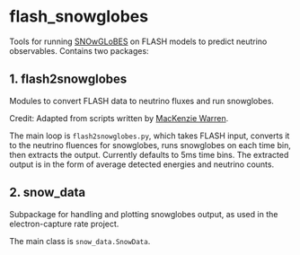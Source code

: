 # flash_snowglobes

Tools for running [SNOwGLoBES](https://github.com/SNOwGLoBES/snowglobes) on FLASH models to predict neutrino observables.
Contains two packages:

## 1. flash2snowglobes
Modules to convert FLASH data to neutrino fluxes and run snowglobes.

Credit: Adapted from scripts written by [MacKenzie Warren](https://github.com/mackenzie-warren).

The main loop is `flash2snowglobes.py`, which takes FLASH input, converts it to the neutrino fluences for snowglobes, runs snowglobes on each time bin, then extracts the output. Currently defaults to 5ms time bins. The extracted output is in the form of average detected energies and neutrino counts.


## 2. snow_data

Subpackage for handling and plotting snowglobes output, as used in the electron-capture rate project.

The main class is `snow_data.SnowData`.
